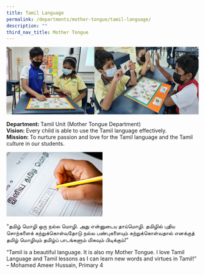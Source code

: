 ```yaml
---
title: Tamil Language
permalink: /departments/mother-tongue/tamil-language/
description: ""
third_nav_title: Mother Tongue
---
```

![](/images/BannerT.jpg)

<p><strong>Department:&nbsp;</strong>Tamil Unit (Mother Tongue Department)<br><strong>Vision:&nbsp;</strong>Every child is able to use the Tamil language effectively.<br><strong>Mission:&nbsp;</strong>To nurture passion and love for the Tamil language and the Tamil culture in our students.</p>
<img src="/images/tamillanguage.jpg" 
     style="width:50%">
		 
<p>&ldquo;தமிழ் மொழி ஒரு நல்ல மொழி. அது என்னுடைய தாய்மொழி. தமிழில் புதிய சொற்களைக் கற்றுக்கொள்வதோடு நல்ல பண்புகளையும் கற்றுக்கொள்வதால் எனக்குத் தமிழ் மொழியும் தமிழ்ப் பாடங்களும் மிகவும் பிடிக்கும்!&rdquo;</p>
<p>&ldquo;Tamil is a beautiful language. It is also my Mother Tongue. I love Tamil Language and Tamil lessons as I can learn new words and virtues in Tamil!&rdquo; &ndash; Mohamed Ameer Hussain, Primary 4</p>
